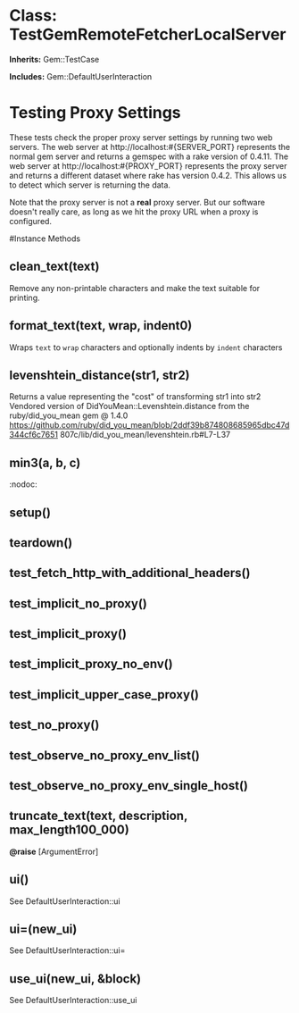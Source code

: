 # Class: TestGemRemoteFetcherLocalServer
**Inherits:** Gem::TestCase
    
**Includes:** Gem::DefaultUserInteraction
  

# Testing Proxy Settings

These tests check the proper proxy server settings by running two web servers.
 The web server at http://localhost:#{SERVER_PORT} represents the normal gem
server and returns a gemspec with a rake version of 0.4.11.  The web server at
http://localhost:#{PROXY_PORT} represents the proxy server and returns a
different dataset where rake has version 0.4.2.  This allows us to detect
which server is returning the data.

Note that the proxy server is not a **real** proxy server.  But our software
doesn't really care, as long as we hit the proxy URL when a proxy is
configured.



#Instance Methods
## clean_text(text) [](#method-i-clean_text)
Remove any non-printable characters and make the text suitable for printing.

## format_text(text, wrap, indent0) [](#method-i-format_text)
Wraps `text` to `wrap` characters and optionally indents by `indent`
characters

## levenshtein_distance(str1, str2) [](#method-i-levenshtein_distance)
Returns a value representing the "cost" of transforming str1 into str2
Vendored version of DidYouMean::Levenshtein.distance from the
ruby/did_you_mean gem @ 1.4.0
https://github.com/ruby/did_you_mean/blob/2ddf39b874808685965dbc47d344cf6c7651
807c/lib/did_you_mean/levenshtein.rb#L7-L37

## min3(a, b, c) [](#method-i-min3)
:nodoc:

## setup() [](#method-i-setup)

## teardown() [](#method-i-teardown)

## test_fetch_http_with_additional_headers() [](#method-i-test_fetch_http_with_additional_headers)

## test_implicit_no_proxy() [](#method-i-test_implicit_no_proxy)

## test_implicit_proxy() [](#method-i-test_implicit_proxy)

## test_implicit_proxy_no_env() [](#method-i-test_implicit_proxy_no_env)

## test_implicit_upper_case_proxy() [](#method-i-test_implicit_upper_case_proxy)

## test_no_proxy() [](#method-i-test_no_proxy)

## test_observe_no_proxy_env_list() [](#method-i-test_observe_no_proxy_env_list)

## test_observe_no_proxy_env_single_host() [](#method-i-test_observe_no_proxy_env_single_host)

## truncate_text(text, description, max_length100_000) [](#method-i-truncate_text)

**@raise** [ArgumentError] 

## ui() [](#method-i-ui)
See DefaultUserInteraction::ui

## ui=(new_ui) [](#method-i-ui=)
See DefaultUserInteraction::ui=

## use_ui(new_ui, &block) [](#method-i-use_ui)
See DefaultUserInteraction::use_ui


